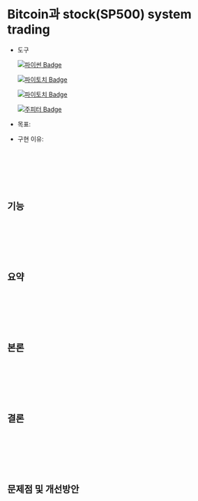 # Bitcoin과 stock(SP500) system trading


- 도구

    [![파이썬 Badge](https://img.shields.io/badge/python-3776AB?style=flat-square&logo=python&logoColor=white&link=mailto:wjtls01@naver.com)](mailto:wjtls01@naver.com)

    [![파이토치 Badge](https://img.shields.io/badge/creonAPI-EE4C2C?style=flat-square&logo=pytorch&logoColor=white&link=mailto:wjtls01@naver.com)](mailto:wjtls01@naver.com)
    
    
    [![파이토치 Badge](https://img.shields.io/badge/UpbitAPI-EE4C2C?style=flat-square&logo=pytorch&logoColor=white&link=mailto:wjtls01@naver.com)](mailto:wjtls01@naver.com)

    [![주피터 Badge](https://img.shields.io/badge/jupyter-F37626?style=flat-square&logo=jupyter&logoColor=white&link=mailto:wjtls01@naver.com)](mailto:wjtls01@naver.com)

- 목표: 

- 구현 이유: 
  
<br/><br/><br/><br/><br/>


## 기능

  <br/><br/><br/><br/><br/>


## 요약

  <br/><br/><br/><br/><br/>


## 본론

  <br/><br/><br/><br/><br/>

 
## 결론 

  <br/><br/><br/><br/><br/>
  
  
  
  

## 문제점 및 개선방안
